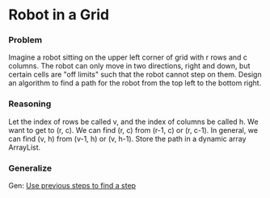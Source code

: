 # Robot in a Grid

### Problem

Imagine a robot sitting on the upper left corner of grid with r rows and c columns.
The robot can only move in two directions, right and down, but certain cells are "off limits" such that the robot cannot step on them. Design an algorithm to find a path for the robot from the top left to the bottom right.

### Reasoning

Let the index of rows be called v, and the index of columns be called h. We want to get to (r, c). We can find (r, c) from (r-1, c) or (r, c-1). In general, we can find (v, h) from (v-1, h) or (v, h-1). Store the path in a dynamic array ArrayList. 

### Generalize

Gen: [Use previous steps to find a step](../Techniques%204144140dcb42461fba9223a7a967195d/Use%20previous%20steps%20to%20find%20a%20step%20ec8e60950d954e189a1b648b48fd6ee8.md)